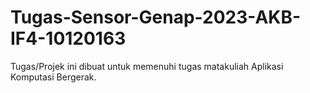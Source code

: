 # Tugas-Sensor-Genap-2023-AKB-IF4-10120163
Tugas/Projek ini dibuat untuk memenuhi tugas matakuliah Aplikasi Komputasi Bergerak.

